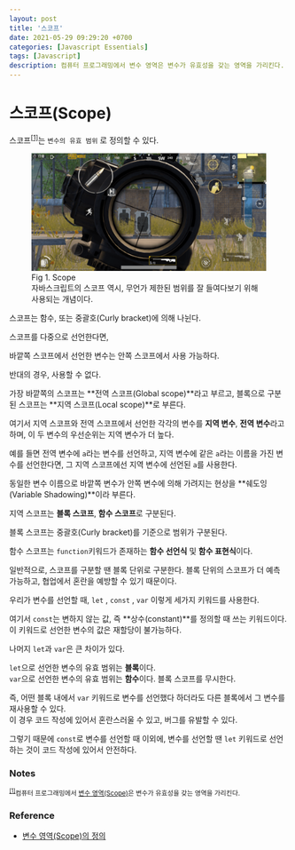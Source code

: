 ```yaml
---
layout: post
title: '스코프'
date: 2021-05-29 09:29:20 +0700
categories: [Javascript Essentials]
tags: [Javascript]
description: 컴퓨터 프로그래밍에서 변수 영역은 변수가 유효성을 갖는 영역을 가리킨다.
---
```


# 스코프(Scope)

스코프<sup id="user">[[1]](#user-ref)</sup>는 `변수의 유효 범위` 로 정의할 수 있다.

<figure>
<img src="./../../images/js-scope1.png" alt="js-scope1">
<figcaption>Fig 1. Scope</figcaption>
<figcaption>자바스크립트의 스코프 역시, 무언가 제한된 범위를 잘 들여다보기 위해 사용되는 개념이다.</figcaption>
</figure>

스코프는 함수, 또는 중괄호(Curly bracket)에 의해 나뉜다.

스코프를 다중으로 선언한다면,

바깥쪽 스코프에서 선언한 변수는 안쪽 스코프에서 사용 가능하다.

반대의 경우, 사용할 수 없다.

가장 바깥쪽의 스코프는 **전역 스코프(Global scope)**라고 부르고, 블록으로 구분된 스코프는 **지역 스코프(Local scope)**로 부른다.

여기서 지역 스코프와 전역 스코프에서 선언한 각각의 변수를 **지역 변수**, **전역 변수**라고 하며, 이 두 변수의 우선순위는 지역 변수가 더 높다.

예를 들면 전역 변수에 `a`라는 변수를 선언하고, 지역 변수에 같은 `a`라는 이름을 가진 변수를 선언한다면, 그 지역 스코프에선 지역 변수에 선언된 `a`를 사용한다.

동일한 변수 이름으로 바깥쪽 변수가 안쪽 변수에 의해 가려지는 현상을 **쉐도잉(Variable Shadowing)**이라 부른다.

지역 스코프는 **블록 스코프**, **함수 스코프**로 구분된다.

블록 스코프는 중괄호(Curly bracket)를 기준으로 범위가 구분된다.

함수 스코프는 `function`키워드가 존재하는 **함수 선언식** 및 **함수 표현식**이다.

일반적으로, 스코프를 구분할 땐 블록 단위로 구분한다. 블록 단위의 스코프가 더 예측 가능하고, 협업에서 혼란을 예방할 수 있기 때문이다.

우리가 변수를 선언할 때, `let` , `const` , `var` 이렇게 세가지 키워드를 사용한다.

여기서 `const`는 변하지 않는 값, 즉 **상수(constant)**를 정의할 때 쓰는 키워드이다. 이 키워드로 선언한 변수의 값은 재할당이 불가능하다.

나머지 `let`과 `var`은 큰 차이가 있다.

`let`으로 선언한 변수의 유효 범위는 **블록**이다.<br>
`var`으로 선언한 변수의 유효 범위는 **함수**이다. 블록 스코프를 무시한다.

즉, 어떤 블록 내에서 `var` 키워드로 변수를 선언했다 하더라도 다른 블록에서 그 변수를 재사용할 수 있다.<br>
이 경우 코드 작성에 있어서 혼란스러울 수 있고, 버그를 유발할 수 있다.

그렇기 때문에 `const`로 변수를 선언할 때 이외에, 변수를 선언할 땐 `let` 키워드로 선언하는 것이 코드 작성에 있어서 안전하다.

### Notes

<small id="user-ref"><sup>[[1]](#user)</sup>컴퓨터 프로그래밍에서 <a href="https://ko.wikipedia.org/wiki/%EB%B3%80%EC%88%98_%EC%98%81%EC%97%AD" target="_blank" rel="noopener">변수 영역(Scope)</a>은 변수가 유효성을 갖는 영역을 가리킨다. </small>

### Reference

- <a href="https://ko.wikipedia.org/wiki/%EB%B3%80%EC%88%98_%EC%98%81%EC%97%AD" target="_blank" rel="noopener">변수 영역(Scope)의 정의</a>
